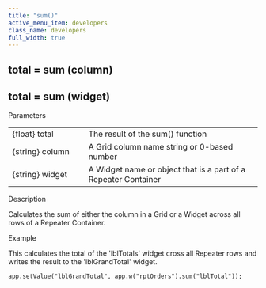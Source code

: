 ```yaml
---
title: "sum()"
active_menu_item: developers
class_name: developers
full_width: true
---
```



## total = sum (column)

## total = sum (widget)

Parameters

<table>
<tr>
<td width="199">
{float} total

</td>
<td width="9">
</td>
<td width="672">
The result of the sum() function

</td>
</tr>
<tr>
<td width="199">
{string} column

</td>
<td width="9">
</td>
<td width="672">
A Grid column name string or 0-based number

</td>
</tr>
<tr>
<td width="199">
{string} widget

</td>
<td width="9">
</td>
<td width="672">
A Widget name or object that is a part of a Repeater Container

</td>
</tr>
</table>

Description

Calculates the sum of either the column in a Grid or a Widget across all rows of a Repeater Container.

Example

This calculates the total of the 'lblTotals' widget cross all Repeater rows and writes the result to the 'lblGrandTotal' widget.

    app.setValue("lblGrandTotal", app.w("rptOrders").sum("lblTotal"));
   

